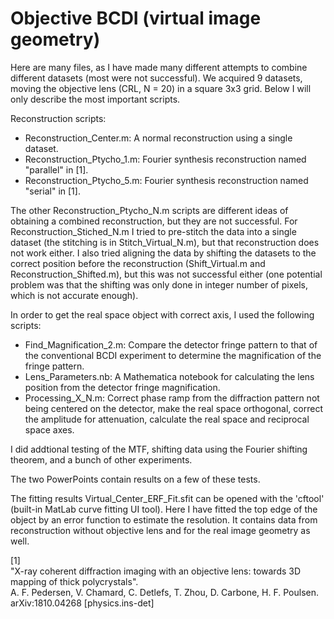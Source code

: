 # Objective BCDI (virtual image geometry)

Here are many files, as I have made many different attempts to combine different datasets (most were not successful). We acquired 9 datasets, moving the objective lens (CRL, N = 20) in a square 3x3 grid. Below I will only describe the most important scripts.

Reconstruction scripts:
- Reconstruction_Center.m: A normal reconstruction using a single dataset.
- Reconstruction_Ptycho_1.m: Fourier synthesis reconstruction named "parallel" in [1].
- Reconstruction_Ptycho_5.m: Fourier synthesis reconstruction named "serial" in [1].

The other Reconstruction_Ptycho_N.m scripts are different ideas of obtaining a combined reconstruction, but they are not successful. For Reconstruction_Stiched_N.m I tried to pre-stitch the data into a single dataset (the stitching is in Stitch_Virtual_N.m), but that reconstruction does not work either. I also tried aligning the data by shifting the datasets to the correct position before the reconstruction (Shift_Virtual.m and Reconstruction_Shifted.m), but this was not successful either (one potential problem was that the shifting was only done in integer number of pixels, which is not accurate enough).

In order to get the real space object with correct axis, I used the following scripts:
- Find_Magnification_2.m: Compare the detector fringe pattern to that of the conventional BCDI experiment to determine the magnification of the fringe pattern.
- Lens_Parameters.nb: A Mathematica notebook for calculating the lens position from the detector fringe magnification.
- Processing_X_N.m: Correct phase ramp from the diffraction pattern not being centered on the detector, make the real space orthogonal, correct the amplitude for attenuation, calculate the real space and reciprocal space axes.

I did addtional testing of the MTF, shifting data using the Fourier shifting theorem, and a bunch of other experiments.

The two PowerPoints contain results on a few of these tests.

The fitting results Virtual_Center_ERF_Fit.sfit can be opened with the 'cftool' (built-in MatLab curve fitting UI tool). Here I have fitted the top edge of the object by an error function to estimate the resolution. It contains data from reconstruction without objective lens and for the real image geometry as well.

[1]  
"X-ray coherent diffraction imaging with an objective lens: towards 3D mapping of thick polycrystals".  
A. F. Pedersen, V. Chamard, C. Detlefs, T. Zhou, D. Carbone, H. F. Poulsen.  
arXiv:1810.04268 [physics.ins-det]

